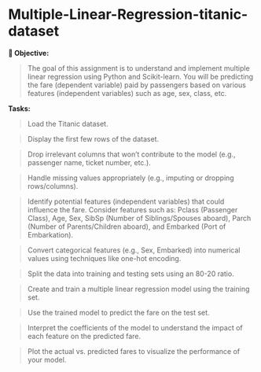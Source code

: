 # Multiple-Linear-Regression-titanic-dataset

**🎯 Objective:**

>The goal of this assignment is to understand and implement multiple linear regression using Python and Scikit-learn. You will be predicting the fare (dependent variable) paid by passengers based on various features (independent variables) such as age, sex, class, etc.

**Tasks:**

>Load the Titanic dataset.

>Display the first few rows of the dataset.

>Drop irrelevant columns that won’t contribute to the model (e.g., passenger name, ticket number, etc.).

>Handle missing values appropriately (e.g., imputing or dropping rows/columns).

>Identify potential features (independent variables) that could influence the fare. Consider features such as: Pclass (Passenger Class), Age, Sex, SibSp (Number of Siblings/Spouses aboard), Parch (Number of Parents/Children aboard), and Embarked (Port of Embarkation).

>Convert categorical features (e.g., Sex, Embarked) into numerical values using techniques like one-hot encoding.

>Split the data into training and testing sets using an 80-20 ratio.

>Create and train a multiple linear regression model using the training set.

>Use the trained model to predict the fare on the test set.

>Interpret the coefficients of the model to understand the impact of each feature on the predicted fare.

>Plot the actual vs. predicted fares to visualize the performance of your model.

